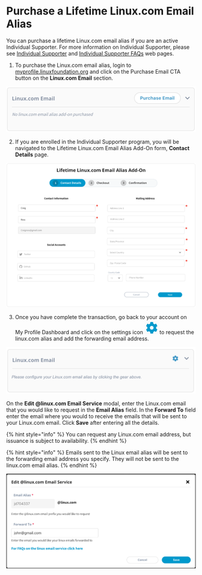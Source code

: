 # Purchase a Lifetime Linux.com Email Alias

You can purchase a lifetime Linux.com email alias if you are an active Individual Supporter. For more information on Individual Supporter, please see [Individual Supporter](https://www.linuxfoundation.org/about/individual-supporters/) and [Individual Supporter FAQs](https://www.linuxfoundation.org/about/individual-supporters/faq/#faq1) web pages.

1. To purchase the Linux.com email alias, login to [myprofile.linuxfoundation.org](https://myprofile.linuxfoundation.org/) and click on the Purchase Email CTA button on the **Linux.com Email** section.

![](../.gitbook/assets/email.png)

2. If you are enrolled in the Individual Supporter program, you will be navigated to the Lifetime Linux.com Email Alias Add-On form, **Contact Details** page.

![](../.gitbook/assets/linuxemailpurchaseflow.png)

3. Once you have complete the transaction, go back to your account on My Profile Dashboard and click on the settings icon  ![](../.gitbook/assets/settings%20%281%29.png)to request the linux.com alias and add the forwarding email address. 

![](../.gitbook/assets/email-not-configured%20%282%29.png)

On the **Edit @linux.com Email Service** modal, enter the Linux.com email that you would like to request in the **Email Alias** field. In the **Forward To** field enter the email where you would to receive the emails that will be sent to your Linux.com email. Click **Save** after entering all the details. 

{% hint style="info" %}
You can request any Linux.com email address, but issuance is subject to availability.
{% endhint %}

{% hint style="info" %}
Emails sent to the Linux email alias will be sent to the forwarding email address you specify. They will not be sent to the linux.com email alias. 
{% endhint %}

![](../.gitbook/assets/editlinuxemail.png)



